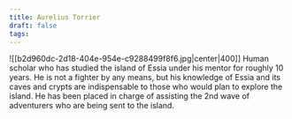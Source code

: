 ```yaml
---
title: Aurelius Torrier
draft: false
tags:
---
```

 

![[b2d960dc-2d18-404e-954e-c9288499f8f6.jpg|center|400]]
Human scholar who has studied the island of Essia under his mentor for roughly 10 years. He is not a fighter by any means, but his knowledge of Essia and its caves and crypts are indispensable to those who would plan to explore the island. He has been placed in charge of assisting the 2nd wave of adventurers who are being sent to the island.